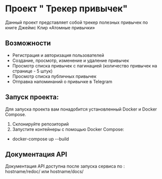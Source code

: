 # Проект " Трекер привычек"

Данный проект представляет собой трекер полезных привычек по книге Джеймс Клир «Атомные привычки»

## Возможности

- Регистрация и авторизация пользователей
- Создание, просмотр, изменение и удаление привычек
- Просмотр списка привычек с пагинацией (количество привычек на странице - 5 штук)
- Просмотр списка публичных привычек
- Отправка напоминаний о привычке в Telegram

## Запуск проекта:

Для запуска проекта вам понадобится установленный Docker и Docker Compose.
1. Склонируйте репозиторий 
2. Запустите контейнеры с помощью Docker Compose:
* docker-compose up --build

## Документация API

Документация API доступна после запуска сервиса по : hostname/redoc/ или hostname/docs/